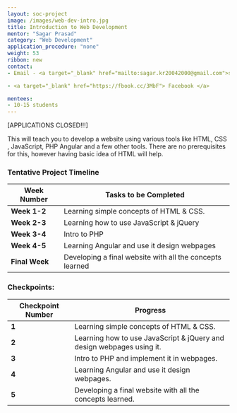 ```yaml
---
layout: soc-project
image: /images/web-dev-intro.jpg
title: Introduction to Web Development
mentor: "Sagar Prasad"
category: "Web Development"
application_procedure: "none"
weight: 53
ribbon: new
contact:
- Email - <a target="_blank" href="mailto:sagar.kr20042000@gmail.com">sagar.kr20042000@gmail.com</a>

- <a target="_blank" href="https://fbook.cc/3MbF"> Facebook </a>

mentees:
- 10-15 students
---
```

[APPLICATIONS CLOSED!!!]

<!--break-->


This will teach you to develop a website using various tools like HTML, CSS , JavaScript, PHP Angular and a few other tools. 
There are no prerequisites for this, however having basic idea of HTML will help. 

### Tentative Project Timeline
<!--break-->

|Week Number  | Tasks to be Completed|
|--- | --- | 
|**Week 1-2** |Learning simple concepts of HTML & CSS. |
|**Week 2-3** |Learning how to use JavaScript & jQuery|
|**Week 3-4** | Intro to PHP |
|**Week 4-5** |Learning Angular and use it design webpages|
|**Final Week** | Developing a final website with all the concepts learned |

### Checkpoints:
<!--break-->

|Checkpoint Number  | Progress|
|--- | --- | 
|**1** |Learning simple concepts of HTML & CSS.|
|**2** |Learning how to use JavaScript & jQuery and design webpages using it.|
|**3** |Intro to PHP and implement it in webpages.|
|**4** |Learning Angular and use it design webpages.|
|**5** |Developing a final website with all the concepts learned.|
